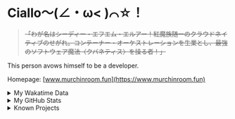 # Ciallo～(∠・ω< )⌒☆！

> ~~「わが名はシーディー・エフエム・エルアー！紅魔族随一のクラウドネイティブのせがれ。コンテーナー・オーケストレーションを生業とし、最強のソフトウェア魔法〈クバネティス〉を操る者！」~~

This person avows himself to be a developer.

Homepage: [www.murchinroom.fun](https://www.murchinroom.fun)

<details>

<summary>My Wakatime Data</summary>

<!--START_SECTION:waka-->
![Lines of code](https://img.shields.io/badge/From%20Hello%20World%20I%27ve%20Written-8.9%20million%20lines%20of%20code-blue)

**🐱 My GitHub Data** 

> 📦 790.7 kB Used in GitHub's Storage 
 > 
> 🏆 1,109 Contributions in the Year 2024
 > 
> 🚫 Not Opted to Hire
 > 
> 📜 94 Public Repositories 
 > 
> 🔑 31 Private Repositories 
 > 
**I'm an Early 🐤** 

```text
🌞 Morning                2190 commits        ██████░░░░░░░░░░░░░░░░░░░   23.66 % 
🌆 Daytime                4092 commits        ███████████░░░░░░░░░░░░░░   44.21 % 
🌃 Evening                2899 commits        ████████░░░░░░░░░░░░░░░░░   31.32 % 
🌙 Night                  75 commits          ░░░░░░░░░░░░░░░░░░░░░░░░░   00.81 % 
```
📅 **I'm Most Productive on Wednesday** 

```text
Monday                   1188 commits        ███░░░░░░░░░░░░░░░░░░░░░░   12.83 % 
Tuesday                  1617 commits        ████░░░░░░░░░░░░░░░░░░░░░   17.47 % 
Wednesday                1618 commits        ████░░░░░░░░░░░░░░░░░░░░░   17.48 % 
Thursday                 1324 commits        ████░░░░░░░░░░░░░░░░░░░░░   14.30 % 
Friday                   1383 commits        ████░░░░░░░░░░░░░░░░░░░░░   14.94 % 
Saturday                 1143 commits        ███░░░░░░░░░░░░░░░░░░░░░░   12.35 % 
Sunday                   983 commits         ███░░░░░░░░░░░░░░░░░░░░░░   10.62 % 
```


**I Mostly Code in Go** 

```text
Go                       37 repos            █████████░░░░░░░░░░░░░░░░   35.24 % 
Vue                      6 repos             █░░░░░░░░░░░░░░░░░░░░░░░░   05.71 % 
Swift                    5 repos             █░░░░░░░░░░░░░░░░░░░░░░░░   04.76 % 
Rust                     3 repos             █░░░░░░░░░░░░░░░░░░░░░░░░   02.86 % 
Shell                    2 repos             ░░░░░░░░░░░░░░░░░░░░░░░░░   01.90 % 
```




 Last Updated on 02/10/2024 01:43:55 UTC
<!--END_SECTION:waka-->

</details>

<details>
 
 <summary>My GitHub Stats</summary>

[![CDFMLR's github stats](https://github-readme-stats.vercel.app/api?username=cdfmlr&count_private=true&show_icons=true)](https://github.com/anuraghazra/github-readme-stats)
 
</details>

<details>

<summary>Known Projects</summary>

[![Star History Chart](https://api.star-history.com/svg?repos=cdfmlr/pyflowchart,cdfmlr/muvtuber,cdfmlr/crud,cdfmlr/murecom-verse-1,cdfmlr/murecom-intro&type=Date)](https://star-history.com/#cdfmlr/pyflowchart&cdfmlr/muvtuber&cdfmlr/crud&cdfmlr/murecom-verse-1&cdfmlr/murecom-intro&Date)

 </details>
